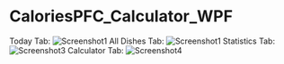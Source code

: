 # CaloriesPFC_Calculator_WPF
Today Tab:
![Screenshot1](https://github.com/IvanTsatsura/CaloriesPFC_Calculator_WPF/assets/56256224/5701964d-fffc-4fbb-a08d-733cd0c690fb)
All Dishes Tab:
![Screenshot1](https://github.com/IvanTsatsura/CaloriesPFC_Calculator_WPF/assets/56256224/cd633d1a-9454-40e6-9e57-18daf611a31b)
Statistics Tab:
![Screenshot3](https://github.com/IvanTsatsura/CaloriesPFC_Calculator_WPF/assets/56256224/1a6b3489-03eb-4d6c-ac15-965fecc8119e)
Calculator Tab:
![Screenshot4](https://github.com/IvanTsatsura/CaloriesPFC_Calculator_WPF/assets/56256224/bf02eb60-947b-4f93-8d6e-3e6a47b1d8b8)
